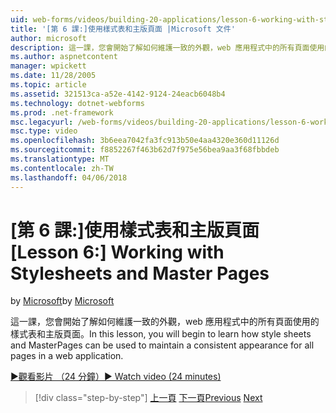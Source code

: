 ```yaml
---
uid: web-forms/videos/building-20-applications/lesson-6-working-with-stylesheets-and-master-pages
title: '[第 6 課:]使用樣式表和主版頁面 |Microsoft 文件'
author: microsoft
description: 這一課，您會開始了解如何維護一致的外觀，web 應用程式中的所有頁面使用的樣式表和主版頁面。
ms.author: aspnetcontent
manager: wpickett
ms.date: 11/28/2005
ms.topic: article
ms.assetid: 321513ca-a52e-4142-9124-24eacb6048b4
ms.technology: dotnet-webforms
ms.prod: .net-framework
msc.legacyurl: /web-forms/videos/building-20-applications/lesson-6-working-with-stylesheets-and-master-pages
msc.type: video
ms.openlocfilehash: 3b6eea7042fa3fc913b50e4aa4320e360d11126d
ms.sourcegitcommit: f8852267f463b62d7f975e56bea9aa3f68fbbdeb
ms.translationtype: MT
ms.contentlocale: zh-TW
ms.lasthandoff: 04/06/2018
---
```

<a name="lesson-6-working-with-stylesheets-and-master-pages"></a><span data-ttu-id="48e63-103">[第 6 課:]使用樣式表和主版頁面</span><span class="sxs-lookup"><span data-stu-id="48e63-103">[Lesson 6:] Working with Stylesheets and Master Pages</span></span>
====================
<span data-ttu-id="48e63-104">by [Microsoft](https://github.com/microsoft)</span><span class="sxs-lookup"><span data-stu-id="48e63-104">by [Microsoft](https://github.com/microsoft)</span></span>

<span data-ttu-id="48e63-105">這一課，您會開始了解如何維護一致的外觀，web 應用程式中的所有頁面使用的樣式表和主版頁面。</span><span class="sxs-lookup"><span data-stu-id="48e63-105">In this lesson, you will begin to learn how style sheets and MasterPages can be used to maintain a consistent appearance for all pages in a web application.</span></span>

[<span data-ttu-id="48e63-106">&#9654;觀看影片 （24 分鐘）</span><span class="sxs-lookup"><span data-stu-id="48e63-106">&#9654; Watch video (24 minutes)</span></span>](https://channel9.msdn.com/Blogs/ASP-NET-Site-Videos/lesson-6-working-with-stylesheets-and-master-pages)

> [!div class="step-by-step"]
> <span data-ttu-id="48e63-107">[上一頁](lesson-5-debugging-and-tracing-your-website.md)
> [下一頁](lesson-7-databinding-to-user-interface-controls.md)</span><span class="sxs-lookup"><span data-stu-id="48e63-107">[Previous](lesson-5-debugging-and-tracing-your-website.md)
[Next](lesson-7-databinding-to-user-interface-controls.md)</span></span>
